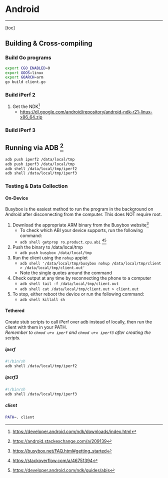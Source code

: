 # Android

---

[toc]

## Building & Cross-compiling

### Build Go programs

```bash
export CGO_ENABLED=0
export GOOS=linux
export GOARCH=arm
go build client.go
```

### Build iPerf 2

1. Get the NDK[^Source]
   * https://dl.google.com/android/repository/android-ndk-r21-linux-x86_64.zip

[^Source]: https://developer.android.com/ndk/downloads/index.html

### Build iPerf 3

## Running via ADB [^1]

```bash
adb push iperf2 /data/local/tmp
adb push iperf3 /data/local/tmp
adb shell /data/local/tmp/iperf2
adb shell /data/local/tmp/iperf3
```

[^1]: https://android.stackexchange.com/a/209139

### Testing & Data Collection

#### On-Device

Busybox is the easiest method to run the program in the background on Android after disconnecting from the computer. This does NOT require root.

1. Download the appropriate ARM binary from the Busybox website[^2]
   * To check which ABI your device supports, run the following command:
   * `adb shell getprop ro.product.cpu.abi` [^3][^4]
2. Push the binary to /data/local/tmp
   * `adb push busybox /data/local/tmp`
3. Run the client using the `nohup` applet
   * `adb shell '/data/local/tmp/busybox nohup /data/local/tmp/client > /data/local/tmp/client.out'`
   * Note the single quotes around the command
4. Check output at any time by reconnecting the phone to a computer
   * `adb shell tail -f /data/local/tmp/client.out`
   * `adb shell cat /data/local/tmp/client.out > client.out`
5. To stop, either reboot the device or run the following command:
   * `adb shell killall sh`

[^2]: https://busybox.net/FAQ.html#getting_started

[^3]: https://stackoverflow.com/a/46751394
[^4]: https://developer.android.com/ndk/guides/abis

#### Tethered

Create stub scripts to call iPerf over adb instead of locally, then run the client with them in your PATH.  
_Remember to `chmod u+x iperf` and `chmod u+x iperf3` after creating the scripts._

##### iperf

```bash
#!/bin/sh
adb shell /data/local/tmp/iperf2
```

##### iperf3

```bash
#!/bin/sh
adb shell /data/local/tmp/iperf3
```

##### client

```bash
PATH=. client
```

